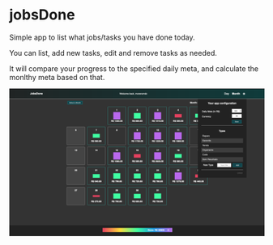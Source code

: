 # jobsDone

Simple app to list what jobs/tasks you have done today.

You can list, add new tasks, edit and remove tasks as needed.

It will compare your progress to the specified daily meta, and calculate the monlthy meta based on that.

<img src="jobsdone.png" alt="screenshot" width="800"/>
